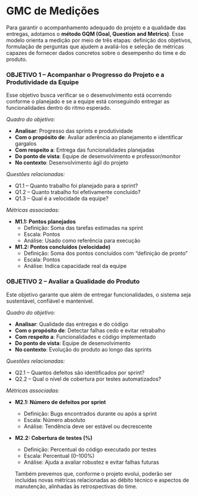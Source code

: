 # **GMC de Medições**

Para garantir o acompanhamento adequado do projeto e a qualidade das entregas, adotamos o **método GQM (Goal, Question and Metrics)**. Esse modelo orienta a medição por meio de três etapas: definição dos objetivos, formulação de perguntas que ajudem a avaliá-los e seleção de métricas capazes de fornecer dados concretos sobre o desempenho do time e do produto.

### **OBJETIVO 1 – Acompanhar o Progresso do Projeto e a Produtividade da Equipe**

Esse objetivo busca verificar se o desenvolvimento está ocorrendo conforme o planejado e se a equipe está conseguindo entregar as funcionalidades dentro do ritmo esperado.

*Quadro do objetivo:*

- **Analisar**: Progresso das sprints e produtividade
- **Com o propósito de**: Avaliar aderência ao planejamento e identificar gargalos
- **Com respeito a**: Entrega das funcionalidades planejadas
- **Do ponto de vista**: Equipe de desenvolvimento e professor/monitor
- **No contexto**: Desenvolvimento ágil do projeto

*Questões relacionadas:*

- Q1.1 – Quanto trabalho foi planejado para a sprint?
- Q1.2 – Quanto trabalho foi efetivamente concluído?
- Q1.3 – Qual é a velocidade da equipe?

*Métricas associadas:*

- **M1.1: Pontos planejados**
    - Definição: Soma das tarefas estimadas na sprint
    - Escala: Pontos
    - Análise: Usado como referência para execução
- **M1.2: Pontos concluídos (velocidade)**
    - Definição: Soma dos pontos concluídos com “definição de pronto”
    - Escala: Pontos
    - Análise: Indica capacidade real da equipe

### **OBJETIVO 2 – Avaliar a Qualidade do Produto**

Este objetivo garante que além de entregar funcionalidades, o sistema seja sustentável, confiável e mantenível.

*Quadro do objetivo:*

- **Analisar**: Qualidade das entregas e do código
- **Com o propósito de**: Detectar falhas cedo e evitar retrabalho
- **Com respeito a**: Funcionalidades e código implementado
- **Do ponto de vista**: Equipe de desenvolvimento
- **No contexto**: Evolução do produto ao longo das sprints

*Questões relacionadas:*

- Q2.1 – Quantos defeitos são identificados por sprint?
- Q2.2 – Qual o nível de cobertura por testes automatizados?

*Métricas associadas:*

- **M2.1: Número de defeitos por sprint**
    - Definição: Bugs encontrados durante ou após a sprint
    - Escala: Número absoluto
    - Análise: Tendência deve ser estável ou decrescente
- **M2.2: Cobertura de testes (%)**
    - Definição: Percentual do código executado por testes
    - Escala: Percentual (0–100%)
    - Análise: Ajuda a avaliar robustez e evitar falhas futuras

  Também prevemos que, conforme o projeto evolui, poderão ser incluídas novas métricas relacionadas ao débito técnico e aspectos de manutenção, alinhadas às retrospectivas do time.